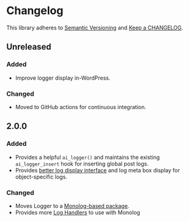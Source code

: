 # Changelog

This library adheres to [Semantic Versioning](https://semver.org/) and [Keep a
CHANGELOG](https://keepachangelog.com/en/1.0.0/).

## Unreleased

### Added

- Improve logger display in-WordPress.

### Changed

- Moved to GitHub actions for continuous integration.

## 2.0.0

### Added

- Provides a helpful `ai_logger()` and maintains the existing `ai_logger_insert` hook for inserting global post logs.
- Provides [better log display interface](https://github.com/alleyinteractive/logger/wiki/Viewing-Logs) and log meta box display for object-specific logs.

### Changed

- Moves Logger to a [Monolog-based package](https://github.com/alleyinteractive/logger/wiki/How-to-Use).
- Provides more [Log Handlers](https://github.com/alleyinteractive/logger/wiki/Log-Handlers) to use with Monolog
